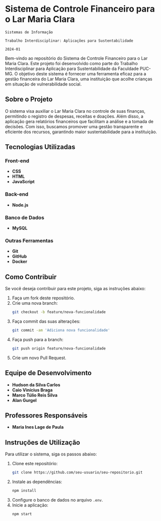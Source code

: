 # Sistema de Controle Financeiro para o Lar Maria Clara

`Sistemas de Informação`

`Trabalho Interdisciplinar: Aplicações para Sustentabilidade`

`2024-01`

Bem-vindo ao repositório do Sistema de Controle Financeiro para o Lar Maria Clara. Este projeto foi desenvolvido como parte do Trabalho Interdisciplinar para Aplicação para Sustentabilidade da Faculdade PUC-MG. O objetivo deste sistema é fornecer uma ferramenta eficaz para a gestão financeira do Lar Maria Clara, uma instituição que acolhe crianças em situação de vulnerabilidade social.

## Sobre o Projeto

O sistema visa auxiliar o Lar Maria Clara no controle de suas finanças, permitindo o registro de despesas, receitas e doações. Além disso, a aplicação gera relatórios financeiros que facilitam a análise e a tomada de decisões. Com isso, buscamos promover uma gestão transparente e eficiente dos recursos, garantindo maior sustentabilidade para a instituição.

## Tecnologias Utilizadas

### Front-end
- **CSS**
- **HTML**
- **JavaScript**

### Back-end
- **Node.js**

### Banco de Dados
- **MySQL**

### Outras Ferramentas
- **Git**
- **GitHub**
- **Docker**

## Como Contribuir

Se você deseja contribuir para este projeto, siga as instruções abaixo:

1. Faça um fork deste repositório.
2. Crie uma nova branch:
    ```bash
    git checkout -b feature/nova-funcionalidade
    ```
3. Faça commit das suas alterações:
    ```bash
    git commit -am 'Adiciona nova funcionalidade'
    ```
4. Faça push para a branch:
    ```bash
    git push origin feature/nova-funcionalidade
    ```
5. Crie um novo Pull Request.

## Equipe de Desenvolvimento

- **Hudson da Silva Carlos**
- **Caio Vinícius Braga**
- **Marco Túlio Reis Silva**
- **Alan Gurgel**

## Professores Responsáveis

- **Maria Ines Lage de Paula**

## Instruções de Utilização

Para utilizar o sistema, siga os passos abaixo:

1. Clone este repositório:
    ```bash
    git clone https://github.com/seu-usuario/seu-repositorio.git
    ```
2. Instale as dependências:
    ```bash
    npm install
    ```
3. Configure o banco de dados no arquivo `.env`.
4. Inicie a aplicação:
    ```bash
    npm start
    ```

